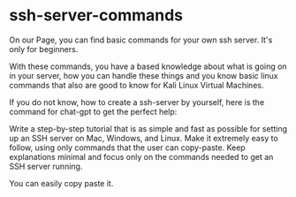 # ssh-server-commands
On our Page, you can find basic commands for your own ssh server. It's only for beginners. 

With these commands, you have a based knowledge about what is going on in your server, how you can handle these things and you know basic linux commands that
also are good to know for Kali Linux Virtual Machines.

If you do not know, how to create a ssh-server by yourself, here is the command for chat-gpt to get the perfect help:

Write a step-by-step tutorial that is as simple and fast as possible for setting up an SSH server on Mac, Windows, and Linux. Make it extremely easy to follow, using only commands that the user can copy-paste. Keep explanations minimal and focus only on the commands needed to get an SSH server running.

You can easily copy paste it.
